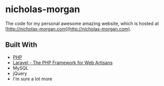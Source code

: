 # nicholas-morgan

The code for my personal awesome amazing website, which is hosted at [http://nicholas-morgan.com](http://nicholas-morgan.com).

## Built With

* [PHP](https://www.php.net)
* [Laravel - The PHP Framework for Web Artisans](https://laravel.com)
* MySQL
* jQuery
* I'm sure a lot more